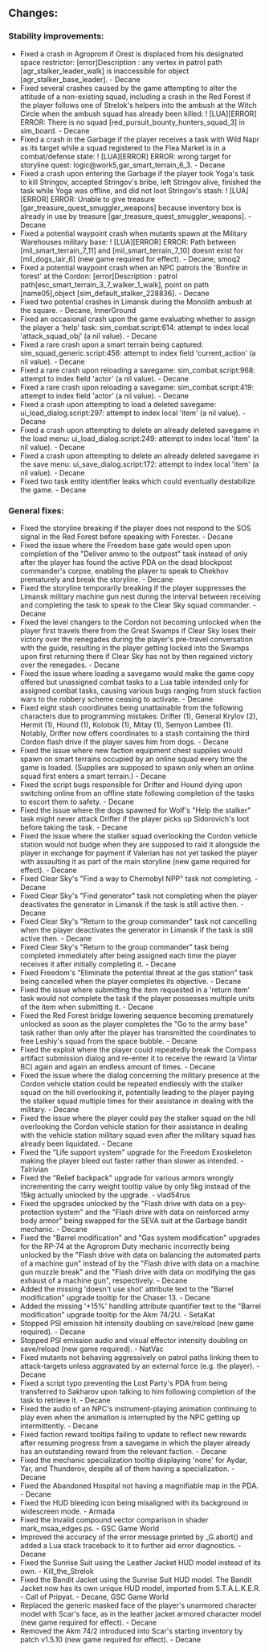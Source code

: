 Changes:
-------
### Stability improvements:
- Fixed a crash in Agroprom if Orest is displaced from his designated space restrictor: [error]Description : any vertex in patrol path [agr_stalker_leader_walk] is inaccessible for object [agr_stalker_base_leader]. - Decane
- Fixed several crashes caused by the game attempting to alter the attitude of a non-existing squad, including a crash in the Red Forest if the player follows one of Strelok's helpers into the ambush at the Witch Circle when the ambush squad has already been killed: ! [LUA][ERROR] ERROR: There is no squad [red_pursuit_bounty_hunters_squad_3] in sim_board. - Decane
- Fixed a crash in the Garbage if the player receives a task with Wild Napr as its target while a squad registered to the Flea Market is in a combat/defense state: ! [LUA][ERROR] ERROR: wrong target for storyline quest: logic@work5,gar_smart_terrain_6_3. - Decane
- Fixed a crash upon entering the Garbage if the player took Yoga's task to kill Stringov, accepted Stringov's bribe, left Stringov alive, finished the task while Yoga was offline, and did not loot Stringov's stash: ! [LUA][ERROR] ERROR: Unable to give treasure [gar_treasure_quest_smuggler_weapons] because inventory box is already in use by treasure [gar_treasure_quest_smuggler_weapons]. - Decane
- Fixed a potential waypoint crash when mutants spawn at the Military Warehouses military base: ! [LUA][ERROR] ERROR: Path between [mil_smart_terrain_7_11] and [mil_smart_terrain_7_10] doesnt exist for [mil_dogs_lair_6] (new game required for effect). - Decane, smoq2
- Fixed a potential waypoint crash when an NPC patrols the 'Bonfire in forest' at the Cordon: [error]Description : patrol path[esc_smart_terrain_3_7_walker_1_walk], point on path [name05],object [sim_default_stalker_228836]. - Decane
- Fixed two potential crashes in Limansk during the Monolith ambush at the square. - Decane, InnerGround
- Fixed an occasional crash upon the game evaluating whether to assign the player a 'help' task: sim_combat.script:614: attempt to index local 'attack_squad_obj' (a nil value). - Decane
- Fixed a rare crash upon a smart terrain being captured: sim_squad_generic.script:456: attempt to index field 'current_action' (a nil value). - Decane
- Fixed a rare crash upon reloading a savegame: sim_combat.script:968: attempt to index field 'actor' (a nil value). - Decane
- Fixed a rare crash upon reloading a savegame: sim_combat.script:419: attempt to index field 'actor' (a nil value). - Decane
- Fixed a crash upon attempting to load a deleted savegame: ui_load_dialog.script:297: attempt to index local 'item' (a nil value). - Decane
- Fixed a crash upon attempting to delete an already deleted savegame in the load menu: ui_load_dialog.script:249: attempt to index local 'item' (a nil value). - Decane
- Fixed a crash upon attempting to delete an already deleted savegame in the save menu: ui_save_dialog.script:172: attempt to index local 'item' (a nil value). - Decane
- Fixed two task entity identifier leaks which could eventually destabilize the game. - Decane

### General fixes:
- Fixed the storyline breaking if the player does not respond to the SOS signal in the Red Forest before speaking with Forester. - Decane
- Fixed the issue where the Freedom base gate would open upon completion of the "Deliver ammo to the outpost" task instead of only after the player has found the active PDA on the dead blockpost commander's corpse, enabling the player to speak to Chekhov prematurely and break the storyline. - Decane
- Fixed the storyline temporarily breaking if the player suppresses the Limansk military machine gun nest during the interval between receiving and completing the task to speak to the Clear Sky squad commander. - Decane
- Fixed the level changers to the Cordon not becoming unlocked when the player first travels there from the Great Swamps if Clear Sky loses their victory over the renegades during the player's pre-travel conversation with the guide, resulting in the player getting locked into the Swamps upon first returning there if Clear Sky has not by then regained victory over the renegades. - Decane
- Fixed the issue where loading a savegame would make the game copy offered but unassigned combat tasks to a Lua table intended only for assigned combat tasks, causing various bugs ranging from stuck faction wars to the robbery scheme ceasing to activate. - Decane
- Fixed eight stash coordinates being unattainable from the following characters due to programming mistakes: Drifter (1), General Krylov (2), Hermit (1), Hound (1), Kolobok (1), Mitay (1), Semyon Lambee (1). Notably, Drifter now offers coordinates to a stash containing the third Cordon flash drive if the player saves him from dogs. - Decane
- Fixed the issue where new faction equipment chest supplies would spawn on smart terrains occupied by an online squad every time the game is loaded. (Supplies are supposed to spawn only when an online squad first enters a smart terrain.) - Decane
- Fixed the script bugs responsible for Drifter and Hound dying upon switching online from an offline state following completion of the tasks to escort them to safety. - Decane
- Fixed the issue where the dogs spawned for Wolf's "Help the stalker" task might never attack Drifter if the player picks up Sidorovich's loot before taking the task. - Decane
- Fixed the issue where the stalker squad overlooking the Cordon vehicle station would not budge when they are supposed to raid it alongside the player in exchange for payment if Valerian has not yet tasked the player with assaulting it as part of the main storyline (new game required for effect). - Decane
- Fixed Clear Sky's "Find a way to Chernobyl NPP" task not completing. - Decane
- Fixed Clear Sky's "Find generator" task not completing when the player deactivates the generator in Limansk if the task is still active then. - Decane
- Fixed Clear Sky's "Return to the group commander" task not cancelling when the player deactivates the generator in Limansk if the task is still active then. - Decane
- Fixed Clear Sky's "Return to the group commander" task being completed immediately after being assigned each time the player receives it after initially completing it. - Decane
- Fixed Freedom's "Eliminate the potential threat at the gas station" task being cancelled when the player completes its objective. - Decane
- Fixed the issue where submitting the item requested in a 'return item' task would not complete the task if the player possesses multiple units of the item when submitting it. - Decane
- Fixed the Red Forest bridge lowering sequence becoming prematurely unlocked as soon as the player completes the "Go to the army base" task rather than only after the player has transmitted the coordinates to free Leshiy's squad from the space bubble. - Decane
- Fixed the exploit where the player could repeatedly break the Compass artifact submission dialog and re-enter it to receive the reward (a Vintar BC) again and again an endless amount of times. - Decane
- Fixed the issue where the dialog concerning the military presence at the Cordon vehicle station could be repeated endlessly with the stalker squad on the hill overlooking it, potentially leading to the player paying the stalker squad multiple times for their assistance in dealing with the military. - Decane
- Fixed the issue where the player could pay the stalker squad on the hill overlooking the Cordon vehicle station for their assistance in dealing with the vehicle station military squad even after the military squad has already been liquidated. - Decane
- Fixed the "Life support system" upgrade for the Freedom Exoskeleton making the player bleed out faster rather than slower as intended. - Talrivian
- Fixed the "Relief backpack" upgrade for various armors wrongly incrementing the carry weight tooltip value by only 5kg instead of the 15kg actually unlocked by the upgrade. - vlad54rus
- Fixed the upgrades unlocked by the "Flash drive with data on a psy-protection system" and the "Flash drive with data on reinforced army body armor" being swapped for the SEVA suit at the Garbage bandit mechanic. - Decane
- Fixed the "Barrel modification" and "Gas system modification" upgrades for the RP-74 at the Agroprom Duty mechanic incorrectly being unlocked by the "Flash drive with data on balancing the automated parts of a machine gun" instead of by the "Flash drive with data on a machine gun muzzle break" and the "Flash drive with data on modifying the gas exhaust of a machine gun", respectively. - Decane
- Added the missing 'doesn't use shot' attribute text to the "Barrel modification" upgrade tooltip for the Chaser 13. - Decane
- Added the missing '+15%' handling attribute quantifier text to the "Barrel modification" upgrade tooltip for the Akm 74/2U. - SetaKat
- Stopped PSI emission hit intensity doubling on save/reload (new game required). - Decane
- Stopped PSI emission audio and visual effector intensity doubling on save/reload (new game required). - NatVac
- Fixed mutants not behaving aggressively on patrol paths linking them to attack-targets unless aggravated by an external force (e.g. the player). - Decane
- Fixed a script typo preventing the Lost Party's PDA from being transferred to Sakharov upon talking to him following completion of the task to retrieve it. - Decane
- Fixed the audio of an NPC's instrument-playing animation continuing to play even when the animation is interrupted by the NPC getting up intermittently. - Decane
- Fixed faction reward tooltips failing to update to reflect new rewards after resuming progress from a savegame in which the player already has an outstanding reward from the relevant faction. - Decane
- Fixed the mechanic specialization tooltip displaying 'none' for Aydar, Yar, and Thunderov, despite all of them having a specialization. - Decane
- Fixed the Abandoned Hospital not having a magnifiable map in the PDA. - Decane
- Fixed the HUD bleeding icon being misaligned with its background in widescreen mode. - Armada
- Fixed the invalid compound vector comparison in shader mark_msaa_edges.ps. - GSC Game World
- Improved the accuracy of the error message printed by _G.abort() and added a Lua stack traceback to it to further aid error diagnostics. - Decane
- Fixed the Sunrise Suit using the Leather Jacket HUD model instead of its own. - Kill_the_Strelok
- Fixed the Bandit Jacket using the Sunrise Suit HUD model. The Bandit Jacket now has its own unique HUD model, imported from S.T.A.L.K.E.R. - Call of Pripyat. - Decane, GSC Game World
- Replaced the generic masked face of the player's unarmored character model with Scar's face, as in the leather jacket armored character model (new game required for effect). - Decane
- Removed the Akm 74/2 introduced into Scar's starting inventory by patch v1.5.10 (new game required for effect). - Decane